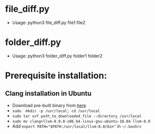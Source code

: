 # file_diff.py
* Usage: python3 file_diff.py file1 file2

# folder_diff.py
* Usage: python3 folder_diff.py folder1 folder2

# Prerequisite installation:

## Clang installation in Ubuntu
* Download pre-built binary from [here](http://releases.llvm.org/download.html)
* `sudo  mkdir -p /usr/local; cd /usr/local`
* `sudo tar xvf path_to_downloaded_file --directory /usr/local`
* `sudo mv clang+llvm-8.0.0-x86_64-linux-gnu-ubuntu-18.04 llvm-8.0`
* Add `export PATH="$PATH:/usr/local/llvm-8.0/bin"` in `~/.bashrc`


